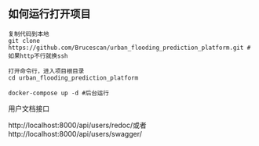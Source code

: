 ## 如何运行打开项目

```git
复制代码到本地
git clone https://github.com/Brucescan/urban_flooding_prediction_platform.git #如果http不行就换ssh
```

```
打开命令行，进入项目根目录
cd urban_flooding_prediction_platform
```

```
docker-compose up -d #后台运行
```

用户文档接口

http://localhost:8000/api/users/redoc/或者http://localhost:8000/api/users/swagger/
